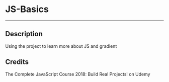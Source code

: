 # JS-Basics

---

## Description

Using the project to learn more about JS and gradient

## Credits
The Complete JavaScript Course 2018: Build Real Projects! on Udemy
